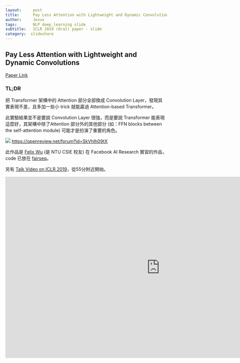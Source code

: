 ```yaml
---
layout:     post
title:      Pay Less Attention with Lightweight and Dynamic Convolutions​
author:     Jexus
tags: 		NLP deep_learning slide
subtitle:   ICLR 2019 (Oral) paper - slide
category:  slideshare
---
```


## Pay Less Attention with Lightweight and Dynamic Convolutions​

[Paper Link](https://arxiv.org/abs/1901.10430)

### TL;DR

把 Transformer 架構中的 Attention 部分全部換成 Convolution Layer，發現其實表現不差，且多加一些小 trick 就能贏過 Attention-based Transformer。

此實驗結果並不是要說 Convolution Layer 很強，而是要說 Transformer 能表現這麼好，其架構中除了Attention 部分外的其他部分 (如：FFN blocks between the self-attention module) 可能才是扮演了重要的角色。

![](https://i.imgur.com/ZH44lw9.png)
https://openreview.net/forum?id=SkVhlh09tX

此作品是 [Felix Wu](https://sites.google.com/view/felixwu/home) (是 NTU CSIE 校友) 在 Facebook AI Research 實習的作品，code 已放在 [fairseq](https://github.com/pytorch/fairseq/blob/master/examples/pay_less_attention_paper/README.md)。

另有 [Talk Video on ICLR 2019](https://www.facebook.com/iclr.cc/videos/2183069775115828/)，從55分附近開始。


<iframe src="https://onedrive.live.com/embed?cid=255C96F3631B0025&amp;resid=255C96F3631B0025%21414&amp;authkey=AOzCcnwnUdqGQqk&amp;em=2&amp;wdAr=1.7777777777777777" width="962px" height="565px" frameborder="0">這是 <a target="_blank" href="https://office.com/webapps">Office</a> 提供的內嵌 <a target="_blank" href="https://office.com">Microsoft Office</a> 簡報。</iframe>